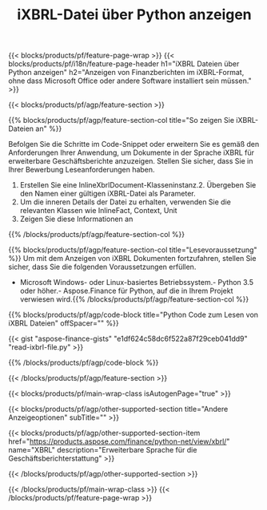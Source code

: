 ﻿---
title: iXBRL-Datei über Python anzeigen
description: Beispielcode für die iXBRL-Dateianzeige. Verwenden Sie den API-Beispielcode, um Batch-iXBRL-Dateien in Python-basierten Anwendungen anzuzeigen. 
url: /de/python-net/view/ixbrl/
family: finance
platformtag: python
feature: view
informat: iXBRL
outformat: 
otherformats: 
---
{{< blocks/products/pf/feature-page-wrap >}}
{{< blocks/products/pf/i18n/feature-page-header h1="iXBRL Dateien über Python anzeigen" h2="Anzeigen von Finanzberichten im iXBRL-Format, ohne dass Microsoft Office oder andere Software installiert sein müssen." >}}

{{< blocks/products/pf/agp/feature-section >}}

{{% blocks/products/pf/agp/feature-section-col title="So zeigen Sie iXBRL-Dateien an" %}}

Befolgen Sie die Schritte im Code-Snippet oder erweitern Sie es gemäß den Anforderungen Ihrer Anwendung, um Dokumente in der Sprache iXBRL für erweiterbare Geschäftsberichte anzuzeigen. Stellen Sie sicher, dass Sie in Ihrer Bewerbung Leseanforderungen haben.

1. Erstellen Sie eine InlineXbrlDocument-Klasseninstanz.2. Übergeben Sie den Namen einer gültigen iXBRL-Datei als Parameter.
3. Um die inneren Details der Datei zu erhalten, verwenden Sie die relevanten Klassen wie InlineFact, Context, Unit
4. Zeigen Sie diese Informationen an

{{% /blocks/products/pf/agp/feature-section-col %}}

{{% blocks/products/pf/agp/feature-section-col title="Lesevoraussetzung" %}}
Um mit dem Anzeigen von iXBRL Dokumenten fortzufahren, stellen Sie sicher, dass Sie die folgenden Voraussetzungen erfüllen. 
- Microsoft Windows- oder Linux-basiertes Betriebssystem.- Python 3.5 oder höher.- Aspose.Finance für Python, auf die in Ihrem Projekt verwiesen wird.{{% /blocks/products/pf/agp/feature-section-col %}}

{{% blocks/products/pf/agp/code-block title="Python Code zum Lesen von iXBRL Dateien" offSpacer="" %}}

{{< gist "aspose-finance-gists" "e1df624c58dc6f522a87f29ceb041dd9" "read-ixbrl-file.py" >}}

{{% /blocks/products/pf/agp/code-block %}}

{{< /blocks/products/pf/agp/feature-section >}}

{{< blocks/products/pf/main-wrap-class isAutogenPage="true" >}}

{{< blocks/products/pf/agp/other-supported-section title="Andere Anzeigeoptionen" subTitle="" >}}

{{< blocks/products/pf/agp/other-supported-section-item href="https://products.aspose.com/finance/python-net/view/xbrl/" name="XBRL" description="Erweiterbare Sprache für die Geschäftsberichterstattung" >}}

{{< /blocks/products/pf/agp/other-supported-section >}}

{{< /blocks/products/pf/main-wrap-class >}}
{{< /blocks/products/pf/feature-page-wrap >}}